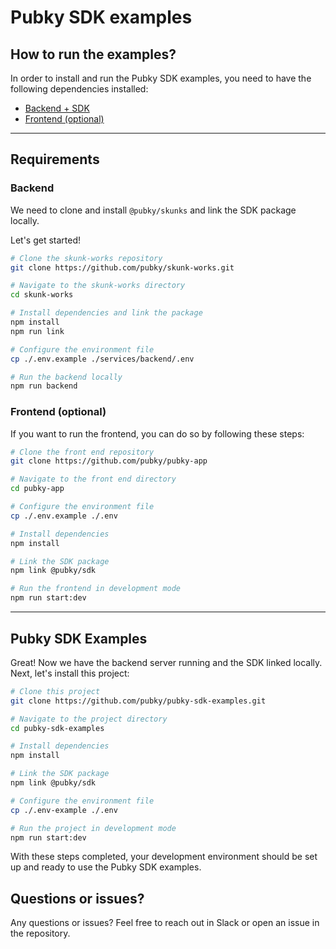 # Pubky SDK examples

## How to run the examples?

In order to install and run the Pubky SDK examples, you need to have the following dependencies installed:

- [Backend + SDK](#backend)
- [Frontend (optional)](#frontend-optional)

---

## Requirements

### Backend

We need to clone and install `@pubky/skunks` and link the SDK package locally.

Let's get started!

```bash
# Clone the skunk-works repository
git clone https://github.com/pubky/skunk-works.git

# Navigate to the skunk-works directory
cd skunk-works

# Install dependencies and link the package
npm install
npm run link

# Configure the environment file
cp ./.env.example ./services/backend/.env

# Run the backend locally
npm run backend
```

### Frontend (optional)

If you want to run the frontend, you can do so by following these steps:

```bash
# Clone the front end repository
git clone https://github.com/pubky/pubky-app

# Navigate to the front end directory
cd pubky-app

# Configure the environment file
cp ./.env.example ./.env

# Install dependencies
npm install

# Link the SDK package
npm link @pubky/sdk

# Run the frontend in development mode
npm run start:dev
```

---

## Pubky SDK Examples

Great! Now we have the backend server running and the SDK linked locally. Next, let's install this project:

```bash
# Clone this project
git clone https://github.com/pubky/pubky-sdk-examples.git

# Navigate to the project directory
cd pubky-sdk-examples

# Install dependencies
npm install

# Link the SDK package
npm link @pubky/sdk

# Configure the environment file
cp ./.env-example ./.env

# Run the project in development mode
npm run start:dev
```

With these steps completed, your development environment should be set up and ready to use the Pubky SDK examples.

## Questions or issues?

Any questions or issues? Feel free to reach out in Slack or open an issue in the repository.

